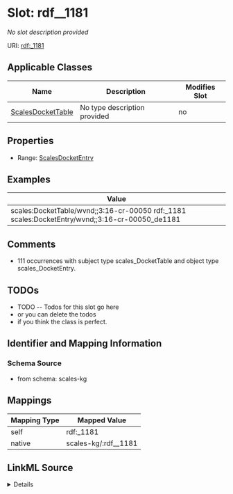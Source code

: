 

# Slot: rdf__1181


_No slot description provided_





URI: [rdf:_1181](http://www.w3.org/1999/02/22-rdf-syntax-ns#_1181)



<!-- no inheritance hierarchy -->





## Applicable Classes

| Name | Description | Modifies Slot |
| --- | --- | --- |
| [ScalesDocketTable](../classes/ScalesDocketTable.md) | No type description provided |  no  |







## Properties

* Range: [ScalesDocketEntry](../classes/ScalesDocketEntry.md)






## Examples

| Value |
| --- |
| scales:DocketTable/wvnd;;3:16-cr-00050 rdf:_1181 scales:DocketEntry/wvnd;;3:16-cr-00050_de1181 |

## Comments

* 111 occurrences with subject type scales_DocketTable and object type scales_DocketEntry.

## TODOs

* TODO -- Todos for this slot go here
* or you can delete the todos
* if you think the class is perfect.

## Identifier and Mapping Information







### Schema Source


* from schema: scales-kg




## Mappings

| Mapping Type | Mapped Value |
| ---  | ---  |
| self | rdf:_1181 |
| native | scales-kg/:rdf__1181 |




## LinkML Source

<details>
```yaml
name: rdf__1181
description: No slot description provided
todos:
- TODO -- Todos for this slot go here
- or you can delete the todos
- if you think the class is perfect.
comments:
- 111 occurrences with subject type scales_DocketTable and object type scales_DocketEntry.
examples:
- value: scales:DocketTable/wvnd;;3:16-cr-00050 rdf:_1181 scales:DocketEntry/wvnd;;3:16-cr-00050_de1181
from_schema: scales-kg
rank: 1000
slot_uri: rdf:_1181
alias: rdf__1181
domain_of:
- scales_DocketTable
range: scales_DocketEntry

```
</details>